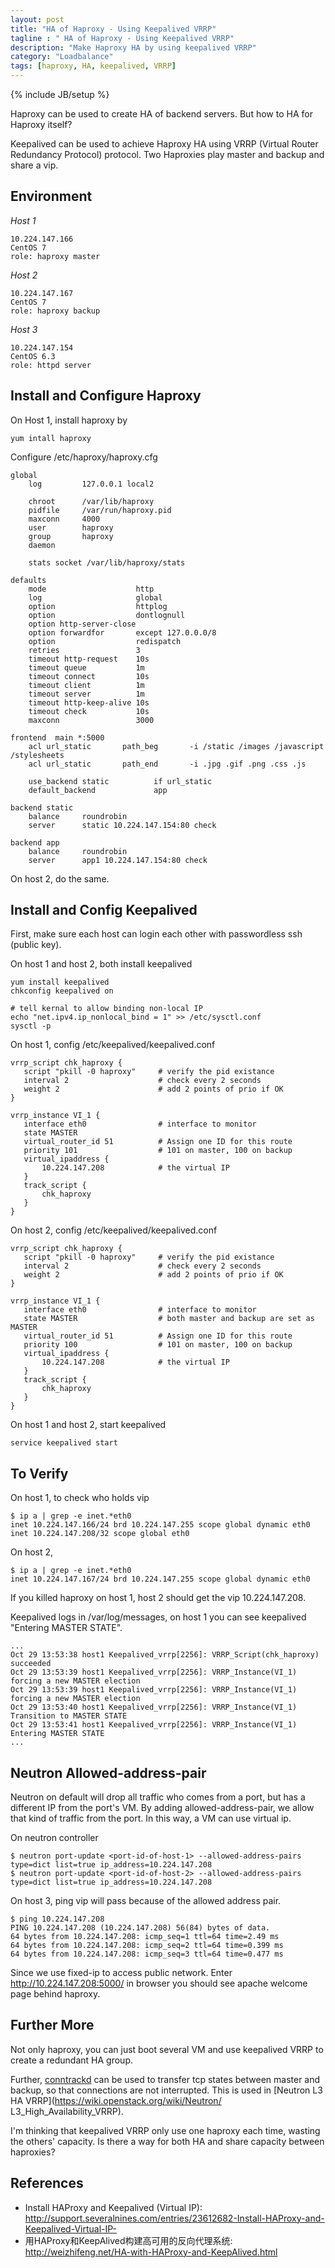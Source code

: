 ```yaml
---
layout: post
title: "HA of Haproxy - Using Keepalived VRRP"
tagline : " HA of Haproxy - Using Keepalived VRRP"
description: "Make Haproxy HA by using keepalived VRRP"
category: "Loadbalance"
tags: [haproxy, HA, keepalived, VRRP]
---
```

{% include JB/setup %}

Haproxy can be used to create HA of backend servers. But how to HA for Haproxy itself?

Keepalived can be used to achieve Haproxy HA using VRRP (Virtual Router Redundancy Protocol) protocol. Two Haproxies play master and backup and share a vip.

## Environment

*Host 1*

    10.224.147.166
    CentOS 7
    role: haproxy master

*Host 2*

    10.224.147.167
    CentOS 7
    role: haproxy backup

*Host 3*

    10.224.147.154
    CentOS 6.3
    role: httpd server

## Install and Configure Haproxy

On Host 1, install haproxy by

```
yum intall haproxy
```

Configure /etc/haproxy/haproxy.cfg

```
global
    log         127.0.0.1 local2

    chroot      /var/lib/haproxy
    pidfile     /var/run/haproxy.pid
    maxconn     4000
    user        haproxy
    group       haproxy
    daemon
    
    stats socket /var/lib/haproxy/stats

defaults
    mode                    http
    log                     global
    option                  httplog
    option                  dontlognull
    option http-server-close
    option forwardfor       except 127.0.0.0/8
    option                  redispatch
    retries                 3
    timeout http-request    10s
    timeout queue           1m
    timeout connect         10s
    timeout client          1m
    timeout server          1m
    timeout http-keep-alive 10s
    timeout check           10s
    maxconn                 3000

frontend  main *:5000
    acl url_static       path_beg       -i /static /images /javascript /stylesheets
    acl url_static       path_end       -i .jpg .gif .png .css .js

    use_backend static          if url_static
    default_backend             app

backend static
    balance     roundrobin
    server      static 10.224.147.154:80 check

backend app
    balance     roundrobin
    server      app1 10.224.147.154:80 check
```

On host 2, do the same.

## Install and Config Keepalived

First, make sure each host can login each other with passwordless ssh (public key).

On host 1 and host 2, both install keepalived

```
yum install keepalived
chkconfig keepalived on

# tell kernal to allow binding non-local IP
echo "net.ipv4.ip_nonlocal_bind = 1" >> /etc/sysctl.conf
sysctl -p
```

On host 1, config /etc/keepalived/keepalived.conf

```
vrrp_script chk_haproxy {
   script "pkill -0 haproxy"     # verify the pid existance
   interval 2                    # check every 2 seconds
   weight 2                      # add 2 points of prio if OK
}
 
vrrp_instance VI_1 {
   interface eth0                # interface to monitor
   state MASTER
   virtual_router_id 51          # Assign one ID for this route
   priority 101                  # 101 on master, 100 on backup
   virtual_ipaddress {
       10.224.147.208            # the virtual IP
   }
   track_script {
       chk_haproxy
   }
}
```

On host 2, config /etc/keepalived/keepalived.conf

```
vrrp_script chk_haproxy {
   script "pkill -0 haproxy"     # verify the pid existance
   interval 2                    # check every 2 seconds
   weight 2                      # add 2 points of prio if OK
}
 
vrrp_instance VI_1 {
   interface eth0                # interface to monitor
   state MASTER                  # both master and backup are set as MASTER
   virtual_router_id 51          # Assign one ID for this route
   priority 100                  # 101 on master, 100 on backup
   virtual_ipaddress {
       10.224.147.208            # the virtual IP
   }
   track_script {
       chk_haproxy
   }
}
```

On host 1 and host 2, start keepalived

```
service keepalived start
```

## To Verify

On host 1, to check who holds vip
```
$ ip a | grep -e inet.*eth0
inet 10.224.147.166/24 brd 10.224.147.255 scope global dynamic eth0
inet 10.224.147.208/32 scope global eth0
```

On host 2, 
```
$ ip a | grep -e inet.*eth0
inet 10.224.147.167/24 brd 10.224.147.255 scope global dynamic eth0
```

If you killed haproxy on host 1, host 2 should get the vip 10.224.147.208.

Keepalived logs in /var/log/messages, on host 1 you can see keepalived "Entering MASTER STATE".

```
...
Oct 29 13:53:38 host1 Keepalived_vrrp[2256]: VRRP_Script(chk_haproxy) succeeded
Oct 29 13:53:39 host1 Keepalived_vrrp[2256]: VRRP_Instance(VI_1) forcing a new MASTER election
Oct 29 13:53:39 host1 Keepalived_vrrp[2256]: VRRP_Instance(VI_1) forcing a new MASTER election
Oct 29 13:53:40 host1 Keepalived_vrrp[2256]: VRRP_Instance(VI_1) Transition to MASTER STATE
Oct 29 13:53:41 host1 Keepalived_vrrp[2256]: VRRP_Instance(VI_1) Entering MASTER STATE
...
```

## Neutron Allowed-address-pair

Neutron on default will drop all traffic who comes from a port, but has a different IP from the port's VM. By adding allowed-address-pair, we allow that kind of traffic from the port. In this way, a VM can use virtual ip.

On neutron controller
```
$ neutron port-update <port-id-of-host-1> --allowed-address-pairs type=dict list=true ip_address=10.224.147.208
$ neutron port-update <port-id-of-host-2> --allowed-address-pairs type=dict list=true ip_address=10.224.147.208
```

On host 3, ping vip will pass because of the allowed address pair.
```
$ ping 10.224.147.208
PING 10.224.147.208 (10.224.147.208) 56(84) bytes of data.
64 bytes from 10.224.147.208: icmp_seq=1 ttl=64 time=2.49 ms
64 bytes from 10.224.147.208: icmp_seq=2 ttl=64 time=0.399 ms
64 bytes from 10.224.147.208: icmp_seq=3 ttl=64 time=0.477 ms
```

Since we use fixed-ip to access public network. Enter http://10.224.147.208:5000/ in browser you should see apache welcome page behind haproxy.

## Further More

Not only haproxy, you can just boot several VM and use keepalived VRRP to create a redundant HA group.

Further, [conntrackd](http://conntrack-tools.netfilter.org/conntrackd.html) can be used to transfer tcp states between master and backup, so that connections are not interrupted. This is used in [Neutron L3 HA VRRP](https://wiki.openstack.org/wiki/Neutron/
L3_High_Availability_VRRP).

I'm thinking that keepalived VRRP only use one haproxy each time, wasting the others' capacity. Is there a way for both HA and share capacity between haproxies?

## References

* Install HAProxy and Keepalived (Virtual IP): <http://support.severalnines.com/entries/23612682-Install-HAProxy-and-Keepalived-Virtual-IP->
* 用HAProxy和KeepAlived构建高可用的反向代理系统: <http://weizhifeng.net/HA-with-HAProxy-and-KeepAlived.html>
